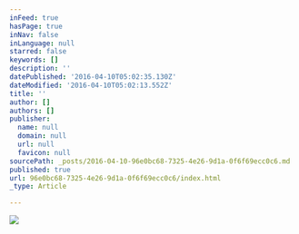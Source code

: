 ```yaml
---
inFeed: true
hasPage: true
inNav: false
inLanguage: null
starred: false
keywords: []
description: ''
datePublished: '2016-04-10T05:02:35.130Z'
dateModified: '2016-04-10T05:02:13.552Z'
title: ''
author: []
authors: []
publisher:
  name: null
  domain: null
  url: null
  favicon: null
sourcePath: _posts/2016-04-10-96e0bc68-7325-4e26-9d1a-0f6f69ecc0c6.md
published: true
url: 96e0bc68-7325-4e26-9d1a-0f6f69ecc0c6/index.html
_type: Article

---
```

![](https://the-grid-user-content.s3-us-west-2.amazonaws.com/a51d9818-2245-4c94-b8bd-b835e46dfd50.jpg)